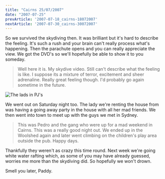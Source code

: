 ```yaml
---
title: "Cairns 25/07/2007"
date: "2007-07-25"
prevArticle: '2007-07-18_cairns-18072007'
nextArticle: '2007-07-30_cairns-30072007'
---
```

So we survived the skydiving then. It was brilliant but it's hard to describe the feeling. It's such a rush and your brain can't really process what's happening. Then the parachute opens and you can really appreciate the view. We got the DVD's so we'll hopefully be able to show it to you someday.



> Well here it is. My skydive video. Still can't describe what the feeling is like. I suppose its a mixture of terror, excitement and sheer adrenaline. Really great feeling though. I'd probably go again sometime in the future.

![The lads in PJ's](/images/gold.jpg "The lads in PJ's")

We went out on Saturday night too. The lady we're renting the house from was having a going away party in the house with all her mad friends. We then went into town to meet up with the guys we met in Sydney.

> This was Pedro and the gang who were up for a mad weekend in Cairns. This was a really good night out. We ended up in the Woolshed again and later went climbing on the children's play area outside the pub. Happy days.

Thankfully they weren't as crazy this time round. Next week we're going white water rafting which, as some of you may have already guessed, worries me more than the skydiving did. So hopefully we won't drown.

Smell you later,
Paddy.